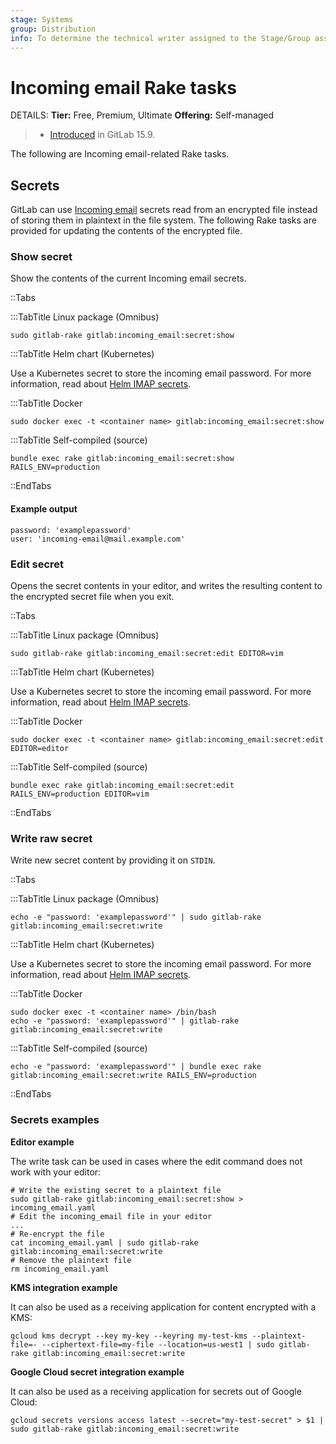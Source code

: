 ```yaml
---
stage: Systems
group: Distribution
info: To determine the technical writer assigned to the Stage/Group associated with this page, see https://handbook.gitlab.com/handbook/product/ux/technical-writing/#assignments
---
```


# Incoming email Rake tasks

DETAILS:
**Tier:** Free, Premium, Ultimate
**Offering:** Self-managed

> - [Introduced](https://gitlab.com/gitlab-org/gitlab/-/merge_requests/108279) in GitLab 15.9.

The following are Incoming email-related Rake tasks.

## Secrets

GitLab can use [Incoming email](../incoming_email.md) secrets read from an encrypted file instead of storing them in plaintext in the file system. The following Rake tasks are provided for updating the contents of the encrypted file.

### Show secret

Show the contents of the current Incoming email secrets.

::Tabs

:::TabTitle Linux package (Omnibus)

```shell
sudo gitlab-rake gitlab:incoming_email:secret:show
```

:::TabTitle Helm chart (Kubernetes)

Use a Kubernetes secret to store the incoming email password. For more information,
read about [Helm IMAP secrets](https://docs.gitlab.com/charts/installation/secrets.html#imap-password-for-incoming-emails).

:::TabTitle Docker

```shell
sudo docker exec -t <container name> gitlab:incoming_email:secret:show
```

:::TabTitle Self-compiled (source)

```shell
bundle exec rake gitlab:incoming_email:secret:show RAILS_ENV=production
```

::EndTabs

#### Example output

```plaintext
password: 'examplepassword'
user: 'incoming-email@mail.example.com'
```

### Edit secret

Opens the secret contents in your editor, and writes the resulting content to the encrypted secret file when you exit.

::Tabs

:::TabTitle Linux package (Omnibus)

```shell
sudo gitlab-rake gitlab:incoming_email:secret:edit EDITOR=vim
```

:::TabTitle Helm chart (Kubernetes)

Use a Kubernetes secret to store the incoming email password. For more information,
read about [Helm IMAP secrets](https://docs.gitlab.com/charts/installation/secrets.html#imap-password-for-incoming-emails).

:::TabTitle Docker

```shell
sudo docker exec -t <container name> gitlab:incoming_email:secret:edit EDITOR=editor
```

:::TabTitle Self-compiled (source)

```shell
bundle exec rake gitlab:incoming_email:secret:edit RAILS_ENV=production EDITOR=vim
```

::EndTabs

### Write raw secret

Write new secret content by providing it on `STDIN`.

::Tabs

:::TabTitle Linux package (Omnibus)

```shell
echo -e "password: 'examplepassword'" | sudo gitlab-rake gitlab:incoming_email:secret:write
```

:::TabTitle Helm chart (Kubernetes)

Use a Kubernetes secret to store the incoming email password. For more information,
read about [Helm IMAP secrets](https://docs.gitlab.com/charts/installation/secrets.html#imap-password-for-incoming-emails).

:::TabTitle Docker

```shell
sudo docker exec -t <container name> /bin/bash
echo -e "password: 'examplepassword'" | gitlab-rake gitlab:incoming_email:secret:write
```

:::TabTitle Self-compiled (source)

```shell
echo -e "password: 'examplepassword'" | bundle exec rake gitlab:incoming_email:secret:write RAILS_ENV=production
```

::EndTabs

### Secrets examples

**Editor example**

The write task can be used in cases where the edit command does not work with your editor:

```shell
# Write the existing secret to a plaintext file
sudo gitlab-rake gitlab:incoming_email:secret:show > incoming_email.yaml
# Edit the incoming_email file in your editor
...
# Re-encrypt the file
cat incoming_email.yaml | sudo gitlab-rake gitlab:incoming_email:secret:write
# Remove the plaintext file
rm incoming_email.yaml
```

**KMS integration example**

It can also be used as a receiving application for content encrypted with a KMS:

```shell
gcloud kms decrypt --key my-key --keyring my-test-kms --plaintext-file=- --ciphertext-file=my-file --location=us-west1 | sudo gitlab-rake gitlab:incoming_email:secret:write
```

**Google Cloud secret integration example**

It can also be used as a receiving application for secrets out of Google Cloud:

```shell
gcloud secrets versions access latest --secret="my-test-secret" > $1 | sudo gitlab-rake gitlab:incoming_email:secret:write
```
